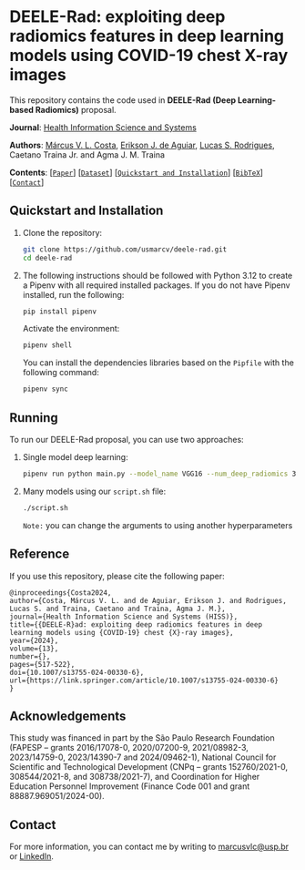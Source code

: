 # DEELE-Rad: exploiting deep radiomics features in deep learning models using COVID-19 chest X-ray images

This repository contains the code used in **DEELE-Rad (Deep Learning-based Radiomics)** proposal.

**Journal**: [Health Information Science and Systems](https://link.springer.com/journal/13755)

**Authors**: [Márcus V. L. Costa](https://github.com/usmarcv), [Erikson J. de Aguiar](https://github.com/eriksonJAguiar), [Lucas S. Rodrigues](https://github.com/lsrusp), Caetano Traina Jr. and Agma J. M. Traina

**Contents**: [[`Paper`](https://link.springer.com/article/10.1007/s13755-024-00330-6)] [[`Dataset`](https://github.com/usmarcv/deele-rad/tree/main/dataset_script)] [[`Quickstart and Installation`](#quickstart-and-installation)] [[`BibTeX`](#reference)] [[`Contact`](#contact)]

## Quickstart and Installation

1. Clone the repository:
    ```sh
    git clone https://github.com/usmarcv/deele-rad.git
    cd deele-rad
    ```

2. The following instructions should be followed with Python 3.12 to create a Pipenv with all required installed packages. If you do not have Pipenv installed, run the following:
    ```sh
    pip install pipenv
    ```
    
    Activate the environment:
      ```sh
      pipenv shell
      ```
    
    You can install the dependencies libraries based on the `Pipfile` with the following command:
      ```bash
      pipenv sync
      ```

## Running

To run our DEELE-Rad proposal, you can use two approaches:

1. Single model deep learning:
    ```sh
    pipenv run python main.py --model_name VGG16 --num_deep_radiomics 300 --epochs 100
    ```
2. Many models using our `script.sh` file:
    ```sh
    ./script.sh
    ```
    `Note:` you can change the arguments to using another hyperparameters

## Reference

If you use this repository, please cite the following paper:
    
    @inproceedings{Costa2024,
    author={Costa, Márcus V. L. and de Aguiar, Erikson J. and Rodrigues, Lucas S. and Traina, Caetano and Traina, Agma J. M.},
    journal={Health Information Science and Systems (HISS)}, 
    title={{DEELE-R}ad: exploiting deep radiomics features in deep learning models using {COVID-19} chest {X}-ray images}, 
    year={2024},
    volume={13},
    number={},
    pages={517-522},
    doi={10.1007/s13755-024-00330-6},
    url={https://link.springer.com/article/10.1007/s13755-024-00330-6}
    }


## Acknowledgements

This study was financed in part by the São Paulo Research Foundation (FAPESP – grants 2016/17078-0, 2020/07200-9, 2021/08982-3, 2023/14759-0, 2023/14390-7 and 2024/09462-1), National Council for Scientific and Technological Development (CNPq – grants 152760/2021-0, 308544/2021-8, and 308738/2021-7), and Coordination for Higher Education Personnel Improvement (Finance Code 001 and grant 88887.969051/2024-00).

## Contact 

For more information, you can contact me by writing to [marcusvlc@usp.br](marcusvlc@usp.br) or [LinkedIn](https://www.linkedin.com/in/marcusvlc/).

